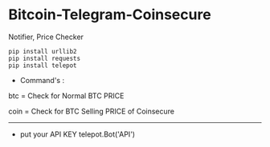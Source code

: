 # Bitcoin-Telegram-Coinsecure
Notifier, Price Checker



```
pip install urllib2
pip install requests
pip install telepot
```

* Command's :

btc = Check for Normal BTC PRICE

coin = Check for BTC Selling PRICE of Coinsecure 

----------------

* put your API KEY telepot.Bot('API')

